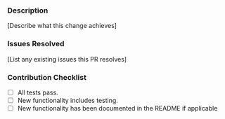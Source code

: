 ### Description

[Describe what this change achieves]

### Issues Resolved

[List any existing issues this PR resolves]

### Contribution Checklist

- [ ] All tests pass.
- [ ] New functionality includes testing.
- [ ] New functionality has been documented in the README if applicable
